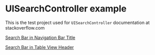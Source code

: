 # UISearchController example

This is the test project used for `UISearchController` documentation at stackoverflow.com

[Search Bar in Navigation Bar Title](http://stackoverflow.com/documentation/ios/2813/uisearchcontroller/9505/search-bar-in-navigation-bar-title)

[Search Bar in Table View Header](http://stackoverflow.com/documentation/ios/2813/uisearchcontroller/9506/search-bar-in-table-view-header)
